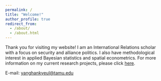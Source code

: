 ```yaml
---
permalink: /
title: "Welcome!"
author_profile: true
redirect_from: 
  - /about/
  - /about.html
---
```


Thank you for visiting my website!
I am an International Relations scholar with a focus on security and alliance politics.
I also have methodological interest in applied Bayesian statistics and spatial econometrics.
For more information on my current research projects, please click [here](https://yanghankyeul.github.io/research/).

E-mail: yanghankyeul@tamu.edu




